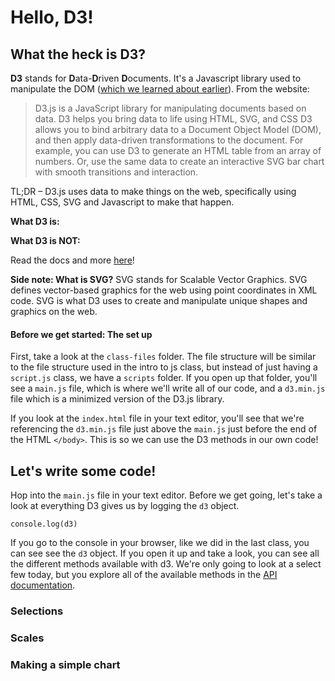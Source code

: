 # Hello, D3!

## What the heck is D3?

**D3** stands for **D**ata-**D**riven **D**ocuments. It's a Javascript library used to manipulate the DOM ([which we learned about earlier](https://github.com/anniedaniel/nicar18-javascript/blob/master/hello-javascript/hello-javascript.md)). From the website:
> D3.js is a JavaScript library for manipulating documents based on data. D3 helps you bring data to life using HTML, SVG, and CSS
>D3 allows you to bind arbitrary data to a Document Object Model (DOM), and then apply data-driven transformations to the document. For example, you can use D3 to generate an HTML table from an array of numbers. Or, use the same data to create an interactive SVG bar chart with smooth transitions and interaction.

TL;DR – D3.js uses data to make things on the web, specifically using HTML, CSS, SVG and Javascript to make that happen.

**What D3 is:**


**What D3 is NOT:**

Read the docs and more [here](https://d3js.org/)!

**Side note: What is SVG?** SVG stands for Scalable Vector Graphics. SVG defines vector-based graphics for the web using point coordinates in XML code. SVG is what D3 uses to create and manipulate unique shapes and graphics on the web.

#### Before we get started: The set up

First, take a look at the `class-files` folder. The file structure will be similar to the file structure used in the intro to js class, but instead of just having a `script.js` class, we have a `scripts` folder. If you open up that folder, you'll see a `main.js` file, which is where we'll write all of our code, and a `d3.min.js` file which is a minimized version of the D3.js library.

If you look at the `index.html` file in your text editor, you'll see that we're referencing the `d3.min.js` file just above the `main.js` just before the end of the HTML `</body>`. This is so we can use the D3 methods in our own code!

## Let's write some code!

Hop into the `main.js` file in your text editor. Before we get going, let's take a look at everything D3 gives us by logging the `d3` object.

``` console.log(d3) ```

If you go to the console in your browser, like we did in the last class, you can see see the `d3` object. If you open it up and take a look, you can see all the different methods available with d3. We're only going to look at a select few today, but you explore all of the available methods in the [API documentation](https://github.com/d3/d3/blob/master/API.md).

### Selections


### Scales


### Making a simple chart






